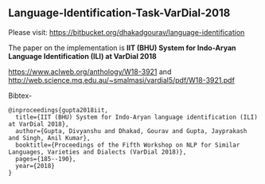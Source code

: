 ## Language-Identification-Task-VarDial-2018

Please visit:
 https://bitbucket.org/dhakadgourav/language-identification

The paper on the implementation is **IIT (BHU) System for Indo-Aryan Language Identification (ILI) at
VarDial 2018**

https://www.aclweb.org/anthology/W18-3921 and 
http://web.science.mq.edu.au/~smalmasi/vardial5/pdf/W18-3921.pdf

Bibtex-
```
@inproceedings{gupta2018iit,
  title={IIT (BHU) System for Indo-Aryan language identification (ILI) at VarDial 2018},
  author={Gupta, Divyanshu and Dhakad, Gourav and Gupta, Jayprakash and Singh, Anil Kumar},
  booktitle={Proceedings of the Fifth Workshop on NLP for Similar Languages, Varieties and Dialects (VarDial 2018)},
  pages={185--190},
  year={2018}
}
```
